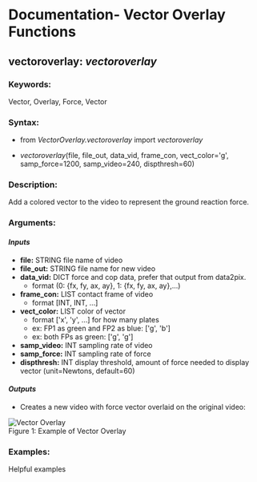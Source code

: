 # Documentation- Vector Overlay Functions

## vectoroverlay: _vectoroverlay_

### **Keywords:**
Vector, Overlay, Force, Vector

### **Syntax:**

* from *VectorOverlay.vectoroverlay* import *vectoroverlay*

* *vectoroverlay*(file, file_out, data_vid, frame_con, vect_color='g', samp_force=1200, samp_video=240, dispthresh=60) 

### **Description:**<br/>
Add a colored vector to the video to represent the ground reaction force.

### **Arguments:**

#### *Inputs*

   * **file:** STRING file name of video<br/>
   * **file_out:** STRING file name for new video<br/>
   * **data_vid:** DICT force and cop data, prefer that output from data2pix.<br/>
      * format (0: {fx, fy, ax, ay}, 1: {fx, fy, ax, ay},...)<br/>
   * **frame_con:** LIST contact frame of video<br/>  
      * format [INT, INT, ...]<br/>   
   * **vect_color:** LIST color of vector<br/>   
      * format ['x', 'y', ...] for how many plates<br/>    
       * ex: FP1 as green and FP2 as blue: ['g', 'b']<br/>      
       * ex: both FPs as green: ['g', 'g']<br/>
   * **samp_video:** INT sampling rate of video<br/>
   * **samp_force:** INT sampling rate of force<br/>
   * **dispthresh:** INT display threshold, amount of force needed to display vector (unit=Newtons, default=60)
    
#### *Outputs*<br/>
* Creates a new video with force vector overlaid on the original video:

![Vector Overlay](https://github.com/USCBiomechanicsLab/labcodes/blob/master/DocMaterials/VectorOverlayExample.PNG)<br/>
Figure 1: Example of Vector Overlay

### **Examples:**
Helpful examples


